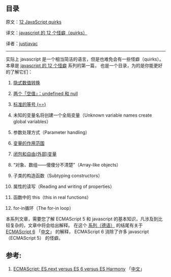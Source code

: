 目录
---------------

原文：[12 JavaScript quirks](http://www.2ality.com/2013/04/12quirks.html)

译文：[javascript 的 12 个怪癖（quirks）](http://justjavac.com/javascript/2013/04/08/12-javascript-quirks.html)

译者：[justjavac](http://weibo.com/justjavac)

----------------------------------------------------

实际上 javascript 是一个相当简洁的语言，但是也难免会有一些怪癖（quirks）。
本章是 [javascript 的 12 个怪癖](http://justjavac.com/javascript/2013/04/08/12-javascript-quirks.html) 系列的第一篇，
也是一个目录，为的是你能更好的了解它们：

1. [隐式数值转换](1-implicit-conversion-of-values.md)

2. [两个「空值」：undefined 和 null](2-two-non-values-undefined-and-null.md)

3. [标准的等号 (==)](3-normal-equality-vs-the-double-equals.md)

4. 未知的变量名将创建一个全局变量（Unknown variable names create global variables）

5. 参数处理方式（Parameter handling）

6. [变量的作用范围](6-the-scope-of-variables.md)

7. [闭包和自由(外部)变量](7-inadvertent-sharing-of-variables-via-closures.md)

8. “对象、数组——傻傻分不清楚”（Array-like objects）

9. 子类的构造函数（Subtyping constructors）

10. 属性的读写（Reading and writing of properties）

11. 函数中的 this（this in real functions）

12. for-in循环（The for-in loop）

本系列文章，需要您了解 ECMAScript 5 和 javascript 的基本知识，凡涉及到比较复杂的，文章中将会给出解释。
在这个 [系列（德语）](http://www.2ality.com/2013/01/fallgruben.html) 的结尾有关于 [ECMAScript 6](http://www.2ality.com/2011/06/ecmascript.html) 「[中文](http://justjavac.com/javascript/2013/04/06/ecmascript-es-next-versus-es-6-versus-es-harmony.html)」 的解释，
ECMAScript 6 消除了许多 javascript（ECMAScript 5） 的怪癖。

## 参考:

1. [ECMAScript: ES.next versus ES 6 versus ES Harmony](http://www.2ality.com/2011/06/ecmascript.html) 「[中文](http://justjavac.com/javascript/2013/04/06/ecmascript-es-next-versus-es-6-versus-es-harmony.html)」
